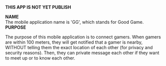 ****THIS APP IS NOT YET PUBLISH****  
  
**NAME**  
The mobile application name is 'GG', which stands for Good Game.  
**PURPOSE**  
  
The purpose of this mobile application is to connect gamers. When gamers are within 100 meters, they will get notified that a gamer is nearby, WITHOUT telling them the exact location of each other (for privacy and security reasons). Then, they can private message each other if they want to meet up or to know each other.
